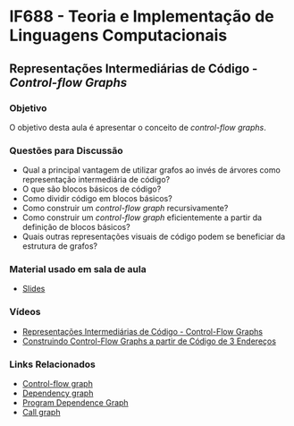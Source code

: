 # IF688 - Teoria e Implementação de Linguagens Computacionais

## Representações Intermediárias de Código - *Control-flow Graphs*

### Objetivo

O objetivo desta aula é apresentar o conceito de _control-flow graphs_.

### Questões para Discussão

- Qual a principal vantagem de utilizar grafos ao invés de árvores como representação intermediária de código? 
- O que são blocos básicos de código? 
- Como dividir código em blocos básicos? 
- Como construir um _control-flow graph_ recursivamente? 
- Como construir um _control-flow graph_ eficientemente a partir da definição de blocos básicos? 
- Quais outras representações visuais de código podem se beneficiar da estrutura de grafos? 

### Material usado em sala de aula

- [Slides](https://drive.google.com/file/d/1ogfjnFR9brjwJsDyur28LcOv9ibHQpvq/view)

### Vídeos

- [Representações Intermediárias de Código - Control-Flow Graphs](https://www.youtube.com/watch?v=2BlBPc11PLs)
- [Construindo Control-Flow Graphs a partir de Código de 3 Endereços](https://www.youtube.com/watch?v=lGx9drsIz-g)

### Links Relacionados

- [Control-flow graph](https://en.wikipedia.org/wiki/Control_flow_graph)
- [Dependency graph](https://en.wikipedia.org/wiki/Dependency_graph)
- [Program Dependence Graph](https://en.wikipedia.org/wiki/Program_Dependence_Graph)
- [Call graph](https://en.wikipedia.org/wiki/Call_graph)